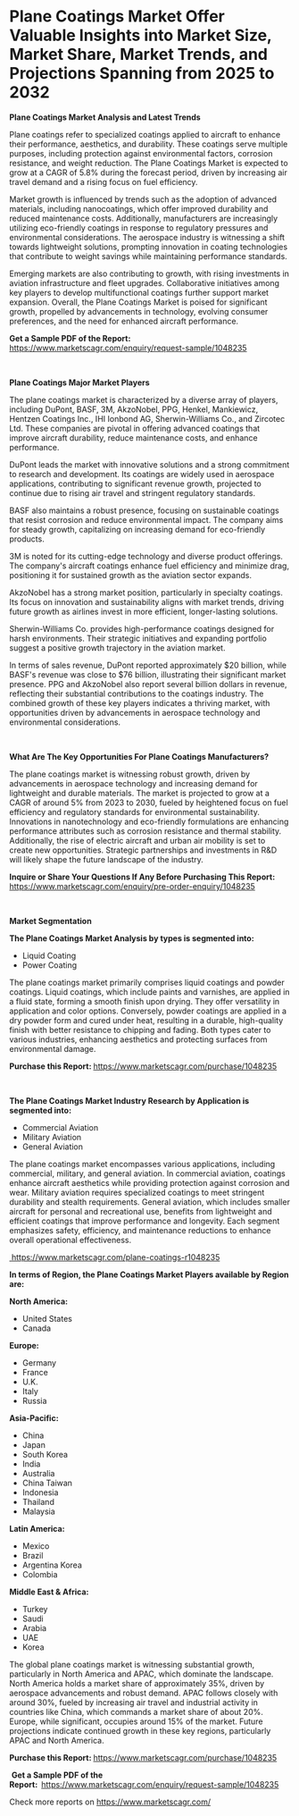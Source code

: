 <p><h1>Plane Coatings Market Offer Valuable Insights into Market Size, Market Share, Market Trends, and Projections Spanning from 2025 to 2032</h1></p><p><strong>Plane Coatings Market Analysis and Latest Trends</strong></p>
<p><p>Plane coatings refer to specialized coatings applied to aircraft to enhance their performance, aesthetics, and durability. These coatings serve multiple purposes, including protection against environmental factors, corrosion resistance, and weight reduction. The Plane Coatings Market is expected to grow at a CAGR of 5.8% during the forecast period, driven by increasing air travel demand and a rising focus on fuel efficiency.</p><p>Market growth is influenced by trends such as the adoption of advanced materials, including nanocoatings, which offer improved durability and reduced maintenance costs. Additionally, manufacturers are increasingly utilizing eco-friendly coatings in response to regulatory pressures and environmental considerations. The aerospace industry is witnessing a shift towards lightweight solutions, prompting innovation in coating technologies that contribute to weight savings while maintaining performance standards.</p><p>Emerging markets are also contributing to growth, with rising investments in aviation infrastructure and fleet upgrades. Collaborative initiatives among key players to develop multifunctional coatings further support market expansion. Overall, the Plane Coatings Market is poised for significant growth, propelled by advancements in technology, evolving consumer preferences, and the need for enhanced aircraft performance.</p></p>
<p><strong>Get a Sample PDF of the Report:&nbsp;</strong> <a href="https://www.marketscagr.com/enquiry/request-sample/1048235?utm_campaign=2116&utm_medium=2&utm_source=Github&utm_content=ia&utm_term=27032025&utm_id=plane-coatings">https://www.marketscagr.com/enquiry/request-sample/1048235</a></p>
<p>&nbsp;</p>
<p><strong>Plane Coatings Major Market Players</strong></p>
<p><p>The plane coatings market is characterized by a diverse array of players, including DuPont, BASF, 3M, AkzoNobel, PPG, Henkel, Mankiewicz, Hentzen Coatings Inc., IHI Ionbond AG, Sherwin-Williams Co., and Zircotec Ltd. These companies are pivotal in offering advanced coatings that improve aircraft durability, reduce maintenance costs, and enhance performance.</p><p>DuPont leads the market with innovative solutions and a strong commitment to research and development. Its coatings are widely used in aerospace applications, contributing to significant revenue growth, projected to continue due to rising air travel and stringent regulatory standards.</p><p>BASF also maintains a robust presence, focusing on sustainable coatings that resist corrosion and reduce environmental impact. The company aims for steady growth, capitalizing on increasing demand for eco-friendly products.</p><p>3M is noted for its cutting-edge technology and diverse product offerings. The company's aircraft coatings enhance fuel efficiency and minimize drag, positioning it for sustained growth as the aviation sector expands.</p><p>AkzoNobel has a strong market position, particularly in specialty coatings. Its focus on innovation and sustainability aligns with market trends, driving future growth as airlines invest in more efficient, longer-lasting solutions.</p><p>Sherwin-Williams Co. provides high-performance coatings designed for harsh environments. Their strategic initiatives and expanding portfolio suggest a positive growth trajectory in the aviation market.</p><p>In terms of sales revenue, DuPont reported approximately $20 billion, while BASF's revenue was close to $76 billion, illustrating their significant market presence. PPG and AkzoNobel also report several billion dollars in revenue, reflecting their substantial contributions to the coatings industry. The combined growth of these key players indicates a thriving market, with opportunities driven by advancements in aerospace technology and environmental considerations.</p></p>
<p>&nbsp;</p>
<p><strong>What Are The Key Opportunities For Plane Coatings Manufacturers?</strong></p>
<p><p>The plane coatings market is witnessing robust growth, driven by advancements in aerospace technology and increasing demand for lightweight and durable materials. The market is projected to grow at a CAGR of around 5% from 2023 to 2030, fueled by heightened focus on fuel efficiency and regulatory standards for environmental sustainability. Innovations in nanotechnology and eco-friendly formulations are enhancing performance attributes such as corrosion resistance and thermal stability. Additionally, the rise of electric aircraft and urban air mobility is set to create new opportunities. Strategic partnerships and investments in R&D will likely shape the future landscape of the industry.</p></p>
<p><strong>Inquire or Share Your Questions If Any Before Purchasing This Report:</strong> <a href="https://www.marketscagr.com/enquiry/pre-order-enquiry/1048235?utm_campaign=2116&utm_medium=2&utm_source=Github&utm_content=ia&utm_term=27032025&utm_id=plane-coatings">https://www.marketscagr.com/enquiry/pre-order-enquiry/1048235</a></p>
<p>&nbsp;</p>
<p><strong>Market Segmentation</strong></p>
<p><strong>The Plane Coatings Market Analysis by types is segmented into:</strong></p>
<p><ul><li>Liquid Coating</li><li>Power Coating</li></ul></p>
<p><p>The plane coatings market primarily comprises liquid coatings and powder coatings. Liquid coatings, which include paints and varnishes, are applied in a fluid state, forming a smooth finish upon drying. They offer versatility in application and color options. Conversely, powder coatings are applied in a dry powder form and cured under heat, resulting in a durable, high-quality finish with better resistance to chipping and fading. Both types cater to various industries, enhancing aesthetics and protecting surfaces from environmental damage.</p></p>
<p><strong>Purchase this Report:&nbsp;</strong><a href="https://www.marketscagr.com/purchase/1048235?utm_campaign=2116&utm_medium=2&utm_source=Github&utm_content=ia&utm_term=27032025&utm_id=plane-coatings">https://www.marketscagr.com/purchase/1048235</a></p>
<p>&nbsp;</p>
<p><strong>The Plane Coatings Market Industry Research by Application is segmented into:</strong></p>
<p><ul><li>Commercial Aviation</li><li>Military Aviation</li><li>General Aviation</li></ul></p>
<p><p>The plane coatings market encompasses various applications, including commercial, military, and general aviation. In commercial aviation, coatings enhance aircraft aesthetics while providing protection against corrosion and wear. Military aviation requires specialized coatings to meet stringent durability and stealth requirements. General aviation, which includes smaller aircraft for personal and recreational use, benefits from lightweight and efficient coatings that improve performance and longevity. Each segment emphasizes safety, efficiency, and maintenance reductions to enhance overall operational effectiveness.</p></p>
<p><a href="https://www.marketscagr.com/plane-coatings-r1048235?utm_campaign=2116&utm_medium=2&utm_source=Github&utm_content=ia&utm_term=27032025&utm_id=plane-coatings">&nbsp;https://www.marketscagr.com/plane-coatings-r1048235</a></p>
<p><strong>In terms of Region, the Plane Coatings Market Players available by Region are:</strong></p>
<p>
    <p> <strong> North America: </strong>
        <ul>
            <li>United States</li>
            <li>Canada</li>
        </ul>
        </p> 
    <p> <strong> Europe: </strong>
        <ul>
            <li>Germany</li>
            <li>France</li>
            <li>U.K.</li>
            <li>Italy</li>
            <li>Russia</li>
        </ul>
        </p> 
    <p> <strong> Asia-Pacific: </strong>
        <ul>
            <li>China</li>
            <li>Japan</li>
            <li>South Korea</li>
            <li>India</li>
            <li>Australia</li>
            <li>China Taiwan</li>
            <li>Indonesia</li>
            <li>Thailand</li>
            <li>Malaysia</li>
        </ul>
        </p> 
    <p> <strong> Latin America: </strong>
        <ul>
            <li>Mexico</li>
            <li>Brazil</li>
            <li>Argentina Korea</li>
            <li>Colombia</li>
        </ul>
        </p> 
    <p> <strong> Middle East & Africa: </strong>
        <ul>
            <li>Turkey</li>
            <li>Saudi</li>
            <li>Arabia</li>
            <li>UAE</li>
            <li>Korea</li>
        </ul>
    </p>
    </p>
<p><p>The global plane coatings market is witnessing substantial growth, particularly in North America and APAC, which dominate the landscape. North America holds a market share of approximately 35%, driven by aerospace advancements and robust demand. APAC follows closely with around 30%, fueled by increasing air travel and industrial activity in countries like China, which commands a market share of about 20%. Europe, while significant, occupies around 15% of the market. Future projections indicate continued growth in these key regions, particularly APAC and North America.</p></p>
<p><strong>Purchase this Report: </strong><a href="https://www.marketscagr.com/purchase/1048235?utm_campaign=2116&utm_medium=2&utm_source=Github&utm_content=ia&utm_term=27032025&utm_id=plane-coatings">https://www.marketscagr.com/purchase/1048235</a></p>
<p>&nbsp;<strong>Get a Sample PDF of the Report:&nbsp;&nbsp;</strong><a href="https://www.marketscagr.com/enquiry/request-sample/1048235?utm_campaign=2116&utm_medium=2&utm_source=Github&utm_content=ia&utm_term=27032025&utm_id=plane-coatings">https://www.marketscagr.com/enquiry/request-sample/1048235</a></p>
<p><strong></strong></p>
<p>Check more reports on <a href="https://www.marketscagr.com/?utm_campaign=2116&utm_medium=2&utm_source=Github&utm_content=ia&utm_term=27032025&utm_id=plane-coatings">https://www.marketscagr.com/</a></p>